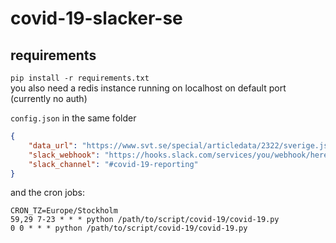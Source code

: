# covid-19-slacker-se

## requirements
`pip install -r requirements.txt`\
you also need a redis instance running on localhost on default port (currently no auth)

`config.json` in the same folder
```json
{
    "data_url": "https://www.svt.se/special/articledata/2322/sverige.json",
    "slack_webhook": "https://hooks.slack.com/services/you/webhook/here",
    "slack_channel": "#covid-19-reporting"
}
```


and the cron jobs:
```
CRON_TZ=Europe/Stockholm
59,29 7-23 * * * python /path/to/script/covid-19/covid-19.py
0 0 * * * python /path/to/script/covid-19/covid-19.py
```

